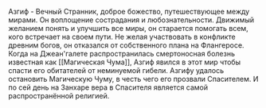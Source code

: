 Азгиф - Вечный Странник, доброе божество, путешествующее между мирами.
Он воплощение сострадания и любознательности. Движимый желанием понять и улучшить все миры, он старается помогать всем, кого встречает на своем пути. 
Не желая участвовать в конфликте древним богов, он отказался от собственного плана на Флангеросе.
Когда на Джеан'галете распространилась смертоносная болезнь известная как [[Магическая Чума]], Азгиф явился в этот мир чтобы спасти его обитателей от неминуемой гибели.
Азгифу удалось остановить Магическую Чуму, в честь чего его прозвали Спасителем.
И по сей день на Занхаре вера в Спасителя является самой распространённой религией.
